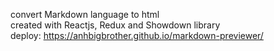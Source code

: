 convert Markdown language to html  
created with Reactjs, Redux and Showdown library  
deploy: https://anhbigbrother.github.io/markdown-previewer/  